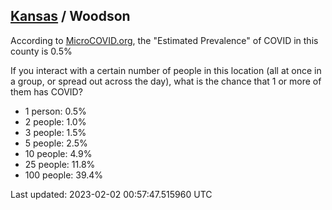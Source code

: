 
## [Kansas](/united-states/kansas) / Woodson

According to [MicroCOVID.org](http://microcovid.org),
the "Estimated Prevalence" of COVID in this county is 0.5%

If you interact with a certain number of people in this location
(all at once in a group, or spread out across the day), what is the chance that
1 or more of them has COVID?

- 1 person: 0.5%
- 2 people: 1.0%
- 3 people: 1.5%
- 5 people: 2.5%
- 10 people: 4.9%
- 25 people: 11.8%
- 100 people: 39.4%

Last updated: 2023-02-02 00:57:47.515960 UTC

